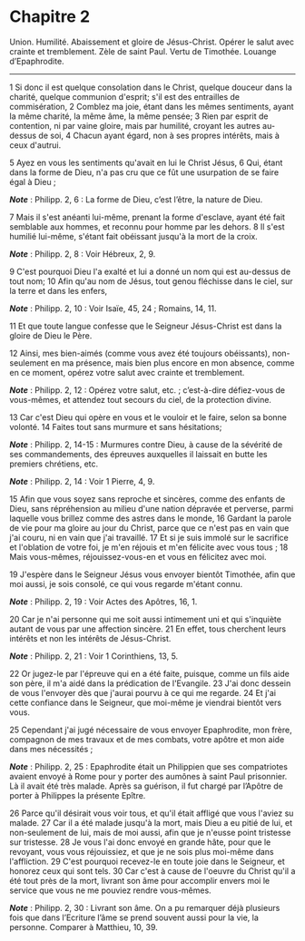 # Chapitre 2

Union.
Humilité.
Abaissement et gloire de Jésus-Christ.
Opérer le salut avec crainte et tremblement.
Zèle de saint Paul.
Vertu de Timothée.
Louange d’Epaphrodite.

***

1 Si donc il est quelque consolation dans le Christ, quelque douceur dans la charité, quelque communion d'esprit; s'il est des entrailles de commisération, 2 Comblez ma joie, étant dans les mêmes sentiments, ayant la même charité, la même âme, la même pensée; 3 Rien par esprit de contention, ni par vaine gloire, mais par humilité, croyant les autres au-dessus de soi, 4 Chacun ayant égard, non à ses propres intérêts, mais à ceux d'autrui.


5 Ayez en vous les sentiments qu'avait en lui le Christ Jésus, 6 Qui, étant dans la forme de Dieu, n'a pas cru que ce fût une usurpation de se faire égal à Dieu ;

***Note*** :  Philipp. 2, 6 : La forme de Dieu, c’est l’être, la nature de Dieu.

7 Mais il s'est anéanti lui-même, prenant la forme d'esclave, ayant été fait semblable aux hommes, et reconnu pour homme par les dehors. 8 Il s'est humilié lui-même, s'étant fait obéissant jusqu'à la mort de la croix.

***Note*** :  Philipp. 2, 8 : Voir Hébreux, 2, 9.

9 C'est pourquoi Dieu l'a exalté et lui a donné un nom qui est au-dessus de tout nom; 10 Afin qu'au nom de Jésus, tout genou fléchisse dans le ciel, sur la terre et dans les enfers,

***Note*** :  Philipp. 2, 10 : Voir Isaïe, 45, 24 ; Romains, 14, 11.

11 Et que toute langue confesse que le Seigneur Jésus-Christ est dans la gloire de Dieu le Père.


12 Ainsi, mes bien-aimés (comme vous avez été toujours obéissants), non-seulement en ma présence, mais bien plus encore en mon absence, comme en ce moment, opérez votre salut avec crainte et tremblement.

***Note*** :  Philipp. 2, 12 : Opérez votre salut, etc. ; c’est-à-dire défiez-vous de vous-mêmes, et attendez tout secours du ciel, de la protection divine.

13 Car c'est Dieu qui opère en vous et le vouloir et le faire, selon sa bonne volonté. 14 Faites tout sans murmure et sans hésitations;

***Note*** :  Philipp. 2, 14-15 : Murmures contre Dieu, à cause de la sévérité de ses commandements, des épreuves auxquelles il laissait en butte les premiers chrétiens, etc.

***Note*** :  Philipp. 2, 14 : Voir 1 Pierre, 4, 9.

15 Afin que vous soyez sans reproche et sincères, comme des enfants de Dieu, sans répréhension au milieu d'une nation dépravée et perverse, parmi laquelle vous brillez comme des astres dans le monde, 16 Gardant la parole de vie pour ma gloire au jour du Christ, parce que ce n'est pas en vain que j'ai couru, ni en vain que j'ai travaillé. 17 Et si je suis immolé sur le sacrifice et l'oblation de votre foi, je m'en réjouis et m'en félicite avec vous tous ; 18 Mais vous-mêmes, réjouissez-vous-en et vous en félicitez avec moi.


19 J'espère dans le Seigneur Jésus vous envoyer bientôt Timothée, afin que moi aussi, je sois consolé, ce qui vous regarde m'étant connu.

***Note*** :  Philipp. 2, 19 : Voir Actes des Apôtres, 16, 1.

20 Car je n'ai personne qui me soit aussi intimement uni et qui s'inquiète autant de vous par une affection sincère. 21 En effet, tous cherchent leurs intérêts et non les intérêts de Jésus-Christ.

***Note*** :  Philipp. 2, 21 : Voir 1 Corinthiens, 13, 5.

22 Or jugez-le par l'épreuve qui en a été faite, puisque, comme un fils aide son père, il m'a aidé dans la prédication de l'Evangile. 23 J'ai donc dessein de vous l'envoyer dès que j'aurai pourvu à ce qui me regarde. 24 Et j'ai cette confiance dans le Seigneur, que moi-même je viendrai bientôt vers vous.


25 Cependant j'ai jugé nécessaire de vous envoyer Epaphrodite, mon frère, compagnon de mes travaux et de mes combats, votre apôtre et mon aide dans mes nécessités ;

***Note*** :  Philipp. 2, 25 : Epaphrodite était un Philippien que ses compatriotes avaient envoyé à Rome pour y porter des aumônes à saint Paul prisonnier. Là il avait été très malade. Après sa guérison, il fut chargé par l’Apôtre de porter à Philippes la présente Epître.

26 Parce qu'il désirait vous voir tous, et qu'il était affligé que vous l'aviez su malade. 27 Car il a été malade jusqu'à la mort, mais Dieu a eu pitié de lui, et non-seulement de lui, mais de moi aussi, afin que je n'eusse point tristesse sur tristesse. 28 Je vous l'ai donc envoyé en grande hâte, pour que le revoyant, vous vous réjouissiez, et que je ne sois plus moi-même dans l'affliction. 29 C'est pourquoi recevez-le en toute joie dans le Seigneur, et honorez ceux qui sont tels. 30 Car c'est à cause de l'oeuvre du Christ qu'il a été tout près de la mort, livrant son âme pour accomplir envers moi le service que vous ne me pouviez rendre vous-mêmes.

***Note*** :  Philipp. 2, 30 : Livrant son âme. On a pu remarquer déjà plusieurs fois que dans l’Ecriture l’âme se prend souvent aussi pour la vie, la personne. Comparer à Matthieu, 10, 39.

